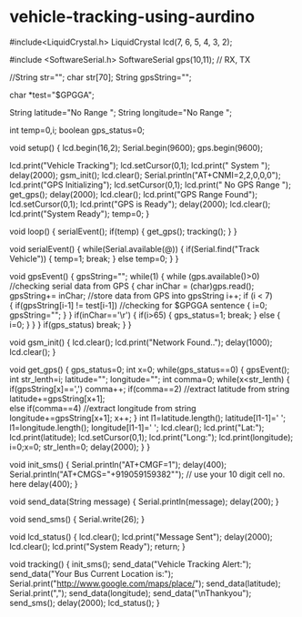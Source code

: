 # vehicle-tracking-using-aurdino
#include<LiquidCrystal.h>
LiquidCrystal lcd(7, 6, 5, 4, 3, 2);

#include <SoftwareSerial.h>
SoftwareSerial gps(10,11); // RX, TX

//String str="";
char str[70];
String gpsString="";

char *test="$GPGGA";

String latitude="No Range      ";
String longitude="No Range     ";

int temp=0,i;
boolean gps_status=0;

void setup() 
{
  lcd.begin(16,2);
  Serial.begin(9600);
  gps.begin(9600);

  lcd.print("Vehicle Tracking");
  lcd.setCursor(0,1);
  lcd.print("    System      ");
  delay(2000);
  gsm_init();
  lcd.clear();
  Serial.println("AT+CNMI=2,2,0,0,0");
  lcd.print("GPS Initializing");
  lcd.setCursor(0,1);
  lcd.print("  No GPS Range  ");
  get_gps();
  delay(2000);
  lcd.clear();
  lcd.print("GPS Range Found");
  lcd.setCursor(0,1);
  lcd.print("GPS is Ready");
  delay(2000);
  lcd.clear();
  lcd.print("System Ready");
  temp=0;
}

void loop()
{
  serialEvent();
  if(temp)
  {
    get_gps();
    tracking();
  }
}

void serialEvent()
{
  while(Serial.available(@))
  {
    if(Serial.find("Track Vehicle"))
    {
      temp=1;
      break;
    }
    else
    temp=0;
  }
}

void gpsEvent()
{
  gpsString="";
  while(1)
  {
   while (gps.available()>0)            //checking serial data from GPS
   {
    char inChar = (char)gps.read();
     gpsString+= inChar;                    //store data from GPS into gpsString
     i++;
     if (i < 7)                      
     {
      if(gpsString[i-1] != test[i-1])         //checking for $GPGGA sentence
      {
        i=0;
        gpsString="";
      }
     }
    if(inChar=='\r')
    {
     if(i>65)
     {
       gps_status=1;
       break;
     }
     else
     {
       i=0;
     }
    }
  }
   if(gps_status)
    break;
  }
}

void gsm_init()
{
  lcd.clear();
  lcd.print("Network Found..");
  delay(1000);
  lcd.clear();
}

void get_gps()
{
   gps_status=0;
   int x=0;
   while(gps_status==0)
   {
    gpsEvent();
    int str_lenth=i;
    latitude="";
    longitude="";
    int comma=0;
    while(x<str_lenth)
    {
      if(gpsString[x]==',')
      comma++;
      if(comma==2)        //extract latitude from string
      latitude+=gpsString[x+1];     
      else if(comma==4)        //extract longitude from string
      longitude+=gpsString[x+1];
      x++;
    }
    int l1=latitude.length();
    latitude[l1-1]=' ';
    l1=longitude.length();
    longitude[l1-1]=' ';
    lcd.clear();
    lcd.print("Lat:");
    lcd.print(latitude);
    lcd.setCursor(0,1);
    lcd.print("Long:");
    lcd.print(longitude);
    i=0;x=0;
    str_lenth=0;
    delay(2000);
   }
}

void init_sms()
{
  Serial.println("AT+CMGF=1");
  delay(400);
  Serial.println("AT+CMGS=\"+919059159382\"");   // use your 10 digit cell no. here
  delay(400);
}

void send_data(String message)
{
  Serial.println(message);
  delay(200);
}

void send_sms()
{
  Serial.write(26);
}

void lcd_status()
{
  lcd.clear();
  lcd.print("Message Sent");
  delay(2000);
  lcd.clear();
  lcd.print("System Ready");
  return;
}

void tracking()
{
    init_sms();
    send_data("Vehicle Tracking Alert:");
    send_data("Your Bus Current Location is:");
    Serial.print("http://www.google.com/maps/place/");
    send_data(latitude);
    Serial.print(",");
    send_data(longitude);
    send_data("\nThankyou");
    send_sms();
    delay(2000);
    lcd_status();
}
